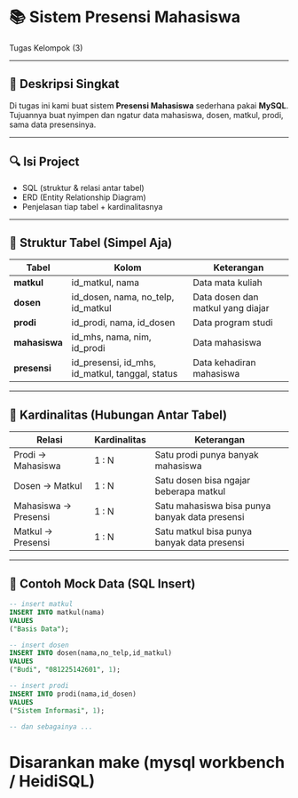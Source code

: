 # 📚 Sistem Presensi Mahasiswa  

Tugas Kelompok (3)

---

## 🧾 Deskripsi Singkat
Di tugas ini kami buat sistem **Presensi Mahasiswa** sederhana pakai **MySQL**.  
Tujuannya buat nyimpen dan ngatur data mahasiswa, dosen, matkul, prodi, sama data presensinya.

---

## 🔍 Isi Project
- SQL (struktur & relasi antar tabel)  
- ERD (Entity Relationship Diagram)  
- Penjelasan tiap tabel + kardinalitasnya  

---

## 🧱 Struktur Tabel (Simpel Aja)

| Tabel | Kolom | Keterangan |
|-------|--------|------------|
| **matkul** | id_matkul, nama | Data mata kuliah |
| **dosen** | id_dosen, nama, no_telp, id_matkul | Data dosen dan matkul yang diajar |
| **prodi** | id_prodi, nama, id_dosen | Data program studi |
| **mahasiswa** | id_mhs, nama, nim, id_prodi | Data mahasiswa |
| **presensi** | id_presensi, id_mhs, id_matkul, tanggal, status | Data kehadiran mahasiswa |

---

## 🔗 Kardinalitas (Hubungan Antar Tabel)

| Relasi | Kardinalitas | Keterangan |
|---------|---------------|------------|
| Prodi → Mahasiswa | 1 : N | Satu prodi punya banyak mahasiswa |
| Dosen → Matkul | 1 : N | Satu dosen bisa ngajar beberapa matkul |
| Mahasiswa → Presensi | 1 : N | Satu mahasiswa bisa punya banyak data presensi |
| Matkul → Presensi | 1 : N | Satu matkul bisa punya banyak data presensi |

---

## 💾 Contoh Mock Data (SQL Insert)
```sql
-- insert matkul
INSERT INTO matkul(nama)
VALUES 
("Basis Data");

-- insert dosen
INSERT INTO dosen(nama,no_telp,id_matkul)
VALUES
("Budi", "081225142601", 1);

-- insert prodi
INSERT INTO prodi(nama,id_dosen)
VALUES 
("Sistem Informasi", 1);

-- dan sebagainya ...

``` 
# Disarankan make (mysql workbench / HeidiSQL)

